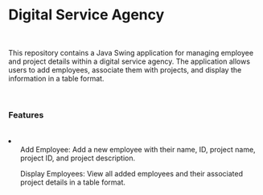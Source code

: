 <h1>Digital Service Agency</h1>
<br>
<p>This repository contains a Java Swing application for managing employee and project details within a digital service agency. 
  The application allows users to add employees, associate them with projects, and display the information in a table format.</p>
<br>
<h3>Features</h3>
<br>
<li>
  <ol>Add Employee: Add a new employee with their name, ID, project name, project ID, and project description.</ol>
  <ol>Display Employees: View all added employees and their associated project details in a table format.</ol>
</li>
